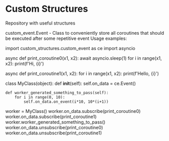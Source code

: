 # Custom Structures
Repository with useful structures

custom_event.Event - Class to conveniently store all coroutines that should be executed after some repetitive event
Usage examples:

import custom_structures.custom_event as ce
import asyncio


async def print_coroutine0(x1, x2):
    await asyncio.sleep(1)
    for i in range(x1, x2):
        print(f'Hi, {i}')


async def print_coroutine1(x1, x2):
    for i in range(x1, x2):
        print(f'Hello, {i}')


class MyClass(object):
    def __init__(self):
        self.on_data = ce.Event()

    def worker_generated_something_to_pass(self):
        for i in range(0, 10):
            self.on_data.on_event(i*10, 10*(i+1))


worker = MyClass()
worker.on_data.subscribe(print_coroutine0)
worker.on_data.subscribe(print_coroutine1)
worker.worker_generated_something_to_pass()
worker.on_data.unsubscribe(print_coroutine0)
worker.on_data.unsubscribe(print_coroutine1)

